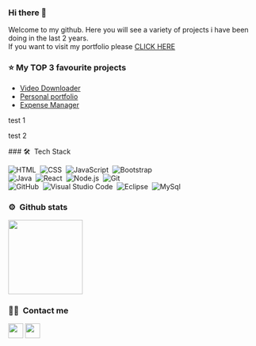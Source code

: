 ### Hi there 👋
<p>Welcome to my github.
  Here you will see a variety of projects i have been doing in the last 2 years.<br/> 
  If you want to visit my portfolio please <a href="alanmichelin.netlify.app"> CLICK HERE </a>
  </p>

### ⭐&nbsp;My TOP 3 favourite projects
<ul>
  <li><a href="https://github.com/alanmichelin/VideoDownloader">Video Downloader<a/></li>  
  <li><a href="https://github.com/alanmichelin/portfolio">Personal portfolio<a/></li>  
  <li><a href="https://github.com/alanmichelin/MERN-expense_manager">Expense Manager<a/></li>  
     
</ul>
<p float="left">
  <p  width="100" >test 1</p>
  <p  width="100" >test 2</p>
</p>
### 🛠 &nbsp;Tech Stack

![HTML](https://img.shields.io/badge/-HTML-AD6E09?style=flat&logo=HTML5&logoColor=252424)&nbsp;
![CSS](https://img.shields.io/badge/-CSS-097CAD?style=flat&logo=CSS3&logoColor=252424)&nbsp;
![JavaScript](https://img.shields.io/badge/-JavaScript-AEA009?style=flat&logo=javascript&logoColor=252424)&nbsp;
![Bootstrap](https://img.shields.io/badge/-Bootstrap-2709AD?style=flat&logo=bootstrap&logoColor=252424)\
![Java](https://img.shields.io/badge/-Java-AD3709?style=flat&logo=Java&logoColor=252424)&nbsp;
![React](https://img.shields.io/badge/-React-0945AD?style=flat&logo=react&logoColor=252424)&nbsp;
![Node.js](https://img.shields.io/badge/-Node.js-438B03?style=flat&logo=node.js&logoColor=252424)&nbsp;
![Git](https://img.shields.io/badge/-Git-AC6727?style=flat&logo=git&logoColor=252424)\
![GitHub](https://img.shields.io/badge/-GitHub-F1F1F1?style=flat&logo=github&logoColor=252424)&nbsp;
![Visual Studio Code](https://img.shields.io/badge/-Visual%20Studio%20Code-2770AB?style=flat&logo=visual-studio-code&logoColor=252424)&nbsp;
![Eclipse](https://img.shields.io/badge/-Eclipse-6962CB?style=flat&logo=eclipse-ide&logoColor=252424)&nbsp;
![MySql](https://img.shields.io/badge/-MySQL-9C6903?style=flat&logo=Mysql&logoColor=252424)
### ⚙ &nbsp;Github stats
<img height="150em" src="https://github-readme-stats-eight-theta.vercel.app/api/top-langs/?username=alanmichelin&layout=compact&langs_count=5&theme=algolia"/>

### 🤝🏻 &nbsp;Contact me

<p>
<a href="https://linkedin.com/in/alan-michelin" ><img height='30em' src="https://img.shields.io/badge/-Alan%20Michelin-0077B5?style=flat&logo=Linkedin&logoColor=white"/></a>
<a href="mailto:alangmichelin@gmail.com"><img height='30em' src="https://img.shields.io/badge/-alangmichelin@gmail.com-D14836?style=flat&logo=Gmail&logoColor=white"/></a>
</p>
 

<!--
**alanmichelin/alanmichelin** is a ✨ _special_ ✨ repository because its `README.md` (this file) appears on your GitHub profile.

Here are some ideas to get you started:
- 🔭 I’m currently working on ...
- 🌱 I’m currently learning ...
- 👯 I’m looking to collaborate on ...
- 🤔 I’m looking for help with ...
- 💬 Ask me about ...
- 📫 How to reach me: ...
- 😄 Pronouns: ...
- ⚡ Fun fact: ...
-->
